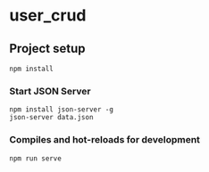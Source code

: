 # user_crud

## Project setup
```
npm install
```


### Start JSON Server
```
npm install json-server -g
json-server data.json
```

### Compiles and hot-reloads for development
```
npm run serve
```
